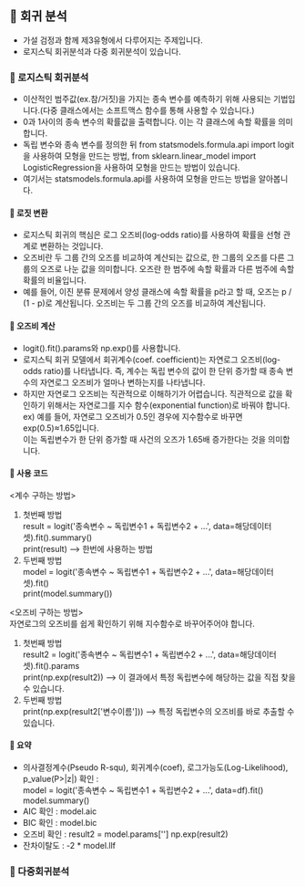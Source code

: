 ## 🚧 회귀 분석
- 가설 검정과 함께 제3유형에서 다루어지는 주제입니다.  
- 로지스틱 회귀분석과 다중 회귀분석이 있습니다.
### 🚧 로지스틱 회귀분석
- 이산적인 범주값(ex.참/거짓)을 가지는 종속 변수를 예측하기 위해 사용되는 기법입니다.(다중 클래스에서는 소프트맥스 함수를 통해 사용할 수 있습니다.)
- 0과 1사이의 종속 변수의 확률값을 출력합니다. 이는 각 클래스에 속할 확률을 의미합니다.
- 독립 변수와 종속 변수를 정의한 뒤 from statsmodels.formula.api import logit을 사용하여 모형을 만드는 방법, 
  from sklearn.linear_model import LogisticRegression을 사용하여 모형을 만드는 방법이 있습니다.
- 여기서는 statsmodels.formula.api를 사용하여 모형을 만드는 방법을 알아봅니다.
#### 🚧 로짓 변환
- 로지스틱 회귀의 핵심은 로그 오즈비(log-odds ratio)를 사용하여 확률을 선형 관계로 변환하는 것입니다.
- 오즈비란 두 그룹 간의 오즈를 비교하여 계산되는 값으로, 한 그룹의 오즈를 다른 그룹의 오즈로 나눈 값을 의미합니다. 오즈란 한 범주에 속할 확률과 다른 범주에 속할 확률의 비율입니다.
- 예를 들어, 이진 분류 문제에서 양성 클래스에 속할 확률을 p라고 할 때, 오즈는 p / (1 - p)로 계산됩니다. 
  오즈비는 두 그룹 간의 오즈를 비교하여 계산됩니다.
#### 🚧 오즈비 계산
- logit().fit().params와 np.exp()를 사용합니다.
- 로지스틱 회귀 모델에서 회귀계수(coef. coefficient)는 자연로그 오즈비(log-odds ratio)를 나타냅니다. 즉, 계수는 독립 변수의 값이 한 단위 증가할 때 종속 변수의 자연로그 오즈비가 얼마나 변하는지를 나타냅니다.
- 하지만 자연로그 오즈비는 직관적으로 이해하기가 어렵습니다. 직관적으로 값을 확인하기 위해서는 자연로그를 지수 함수(exponential function)로 바꿔야 합니다.  
ex) 예를 들어, 자연로그 오즈비가 0.5인 경우에 지수함수로 바꾸면 exp(0.5)≈1.65입니다.  
이는 독립변수가 한 단위 증가할 때 사건의 오즈가 1.65배 증가한다는 것을 의미합니다.
#### 🚧 사용 코드  
<계수 구하는 방법>  
1. 첫번째 방법  
result = logit('종속변수 ~ 독립변수1 + 독립변수2 + ...', data=해당데이터셋).fit().summary()  
print(result)  --> 한번에 사용하는 방법  
2. 두번째 방법  
model = logit('종속변수 ~ 독립변수1 + 독립변수2 + ...', data=해당데이터셋).fit()  
print(model.summary())
  
<오즈비 구하는 방법>  
자연로그의 오즈비를 쉽게 확인하기 위해 지수함수로 바꾸어주어야 합니다.  
1. 첫번째 방법  
result2 = logit('종속변수 ~ 독립변수1 + 독립변수2 + ...', data=해당데이터셋).fit().params  
print(np.exp(result2)) --> 이 결과에서 특정 독립변수에 해당하는 값을 직접 찾을 수 있습니다.  
2. 두번째 방법  
print(np.exp(result2['변수이름']))  --> 특정 독립변수의 오즈비를 바로 추출할 수 있습니다.  
#### 🚧 요약 
- 의사결정계수(Pseudo R-squ), 회귀계수(coef), 로그가능도(Log-Likelihood), p_value(P>|z|) 확인 :  
  model = logit('종속변수 ~ 독립변수1 + 독립변수2 + ...', data=df).fit()  
  model.summary() 
- AIC 확인 : model.aic  
- BIC 확인 : model.bic  
- 오즈비 확인 : result2 = model.params[''] 
               np.exp(result2)
- 잔차이탈도 : -2 * model.llf
### 🚧 다중회귀분석

